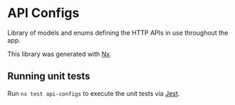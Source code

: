 # API Configs

Library of models and enums defining the HTTP APIs in use throughout the app.

This library was generated with [Nx](https://nx.dev).

## Running unit tests

Run `nx test api-configs` to execute the unit tests via [Jest](https://jestjs.io).
